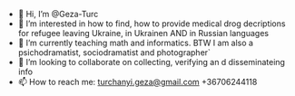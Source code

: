 - 👋 Hi, I’m @Geza-Turc
- 👀 I’m interested in how to find, how to provide medical drog decriptions for refugee leaving Ukraine, in Ukrainen AND in Russian languages
- 🌱 I’m currently teaching math and informatics. BTW I am also a psichodramatist, sociodramatist and photographer`
- 💞️ I’m looking to collaborate on collecting, verifying an d disseminateing info
- 📫 How to reach me: turchanyi.geza@gmail.com  +36706244118

<!---
Geza-Turc/Geza-Turc is a ✨ special ✨ repository because its `README.md` (this file) appears on your GitHub profile.
You can click the Preview link to take a look at your changes.
--->
